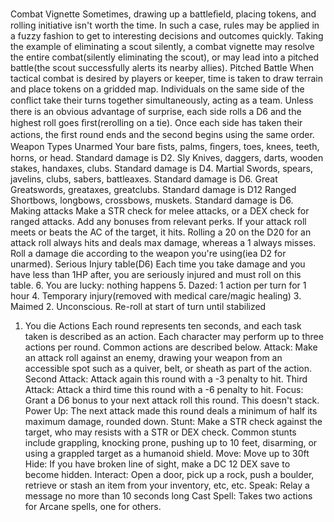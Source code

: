 Combat Vignette
Sometimes, drawing up a battleﬁeld,
placing tokens, and rolling initiative isn't
worth the time. In such a case, rules may be
applied in a fuzzy fashion to get to
interesting decisions and outcomes quickly.
Taking the example of eliminating a scout
silently, a combat vignette may resolve the
entire combat(silently eliminating the
scout), or may lead into a pitched battle(the
scout successfully alerts its nearby allies).
Pitched Battle
When tactical combat is desired by players
or keeper, time is taken to draw terrain and
place tokens on a gridded map. Individuals
on the same side of the conﬂict take their
turns together simultaneously, acting as a
team. Unless there is an obvious advantage
of surprise, each side rolls a D6 and the
highest roll goes ﬁrst(rerolling on a tie).
Once each side has taken their actions, the
ﬁrst round ends and the second begins
using the same order.
Weapon Types
Unarmed
Your bare ﬁsts, palms, ﬁngers, toes, knees,
teeth, horns, or head. Standard damage is
D2.
Sly
Knives, daggers, darts, wooden stakes,
handaxes, clubs. Standard damage is D4.
Martial
Swords, spears, javelins, clubs, sabers,
battleaxes. Standard damage is D6.
Great
Greatswords, greataxes, greatclubs.
Standard damage is D12
Ranged
Shortbows, longbows, crossbows, muskets.
Standard damage is D6.
Making attacks
Make a STR check for melee attacks, or a
DEX check for ranged attacks. Add any
bonuses from relevant perks. If your attack
roll meets or beats the AC of the target, it
hits. Rolling a 20 on the D20 for an attack
roll always hits and deals max damage,
whereas a 1 always misses. Roll a damage
die according to the weapon you're using(iea D2 for unarmed).
Serious Injury table(D6)
Each time you take damage and you have
less than 1HP after, you are seriously
injured and must roll on this table.
6. You are lucky: nothing happens
5. Dazed: 1 action per turn for 1 hour
4. Temporary injury(removed with medical
care/magic healing)
3. Maimed
2. Unconscious. Re-roll at start of turn until
stabilized
1. You die
Actions
Each round represents ten seconds, and
each task taken is described as an action.
Each character may perform up to three
actions per round. Common actions are
described below.
Attack: Make an attack roll against an
enemy, drawing your weapon from an
accessible spot such as a quiver, belt, or
sheath as part of the action.
Second Attack: Attack again this round
with a -3 penalty to hit.
Third Attack: Attack a third time this
round with a -6 penalty to hit.
Focus: Grant a D6 bonus to your next
attack roll this round. This doesn't stack.
Power Up: The next attack made this
round deals a minimum of half its
maximum damage, rounded down.
Stunt: Make a STR check against the
target, who may resists with a STR or
DEX check. Common stunts include
grappling, knocking prone, pushing up
to 10 feet, disarming, or using a
grappled target as a humanoid shield.
Move: Move up to 30ft
Hide: If you have broken line of sight,
make a DC 12 DEX save to become hidden.
Interact: Open a door, pick up a rock,
push a boulder, retrieve or stash an item
from your inventory, etc, etc.
Speak: Relay a message no more than 10
seconds long
Cast Spell: Takes two actions for Arcane
spells, one for others.